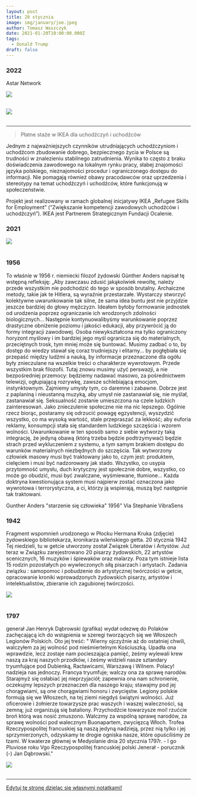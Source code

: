 ```yaml
---
layout: post
title: 20 stycznia
image: img/january/joe.jpeg
author: Tomasz Waszczyk
date: 2021-01-20T10:00:00.000Z
tags:
  - Donald Trump
draft: false  
---
```


### 2022

Astar Network

<img src="./img/january/astr.png"><br><br>

<img src="./img/january/astr2.png"><br><br>

---

> Płatne staże w IKEA dla uchodźczyń i uchodźców

Jednym z najważniejszych czynników utrudniających uchodźczyniom i uchodźcom zbudowanie dobrego, bezpiecznego życia w Polsce są trudności w znalezieniu stabilnego zatrudnienia. Wynika to często z braku doświadczenia zawodowego na lokalnym rynku pracy, słabej znajomości języka polskiego, nieznajomości procedur i ograniczonego dostępu do informacji. Nie pomagają również obawy pracodawców oraz uprzedzenia i stereotypy na temat uchodźczyń i uchodźców, które funkcjonują w społeczeństwie.

Projekt jest realizowany w ramach globalnej inicjatywy IKEA „Refugee Skills for Employment” (“Zwiększanie kompetencji zawodowych uchodźców i uchodźczyń”). IKEA jest Partnerem Strategicznym Fundacji Ocalenie.

### 2021

<img src="./img/january/joe.jpeg"><br><br>

### 1956

To właśnie w 1956 r. niemiecki filozof żydowski Günther Anders napisał tę wstępną refleksję:
„Aby zawczasu zdusić jakąkolwiek rewoltę, należy przede wszystkim nie podchodzić do tego w sposób brutalny. Archaiczne metody, takie jak te Hitlera, są wyraźnie przestarzałe. Wystarczy stworzyć kolektywne uwarunkowanie tak silne, że sama idea buntu jest nie przyjdzie jeszcze bardziej do głowy mężczyzn. Ideałem byłoby formowanie jednostek od urodzenia poprzez ograniczanie ich wrodzonych zdolności biologicznych...
Następnie kontynuowalibyśmy warunkowanie poprzez drastyczne obniżenie poziomu i jakości edukacji, aby przywrócić ją do formy integracji zawodowej. Osoba niewykształcona ma tylko ograniczony horyzont myślowy i im bardziej jego myśl ogranicza się do materialnych, przeciętnych trosk, tym mniej może się buntować. Musimy zadbać o to, by dostęp do wiedzy stawał się coraz trudniejszy i elitarny… by pogłębiała się przepaść między ludźmi a nauką, by informacje przeznaczone dla ogółu były znieczulane na wszelkie treści o charakterze wywrotowym. Przede wszystkim brak filozofii. Tutaj znowu musimy użyć perswazji, a nie bezpośredniej przemocy: będziemy nadawać masowo, za pośrednictwem telewizji, ogłupiającą rozrywkę, zawsze schlebiającą emocjom, instynktownym.
Zajmiemy umysły tym, co daremne i zabawne. Dobrze jest z paplaniną i nieustanną muzyką, aby umysł nie zastanawiał się, nie myślał, zastanawiał się.
Seksualność zostanie umieszczona na czele ludzkich zainteresowań. Jako znieczulenie społeczne nie ma nic lepszego. Ogólnie rzecz biorąc, postaramy się odrzucić powagę egzystencji, wyszydzić wszystko, co ma wysoką wartość, stale przepraszać za lekkość; aby euforia reklamy, konsumpcji stała się standardem ludzkiego szczęścia i wzorem wolności.
Uwarunkowanie w ten sposób samo z siebie wytworzy taką integrację, że jedyną obawą (którą trzeba będzie podtrzymywać) będzie strach przed wykluczeniem z systemu, a tym samym brakiem dostępu do warunków materialnych niezbędnych do szczęścia. Tak wytworzony człowiek masowy musi być traktowany jako to, czym jest: produktem, cielęciem i musi być nadzorowany jak stado. Wszystko, co usypia przytomność umysłu, duch krytyczny jest społecznie dobre, wszystko, co może go obudzić, musi być zwalczane, wyśmiewane, tłumione...
Każda doktryna kwestionująca system musi najpierw zostać oznaczona jako wywrotowa i terrorystyczna, a ci, którzy ją wspierają, muszą być następnie tak traktowani.

Gunther Anders "starzenie się człowieka" 1956" Via Stephanie VibraSens

### 1942

Fragment wspomnień urodzonego w Płocku Hermana Kruka (zdjęcie) żydowskiego bibliotekarza, kronikarza wileńskiego getta.
20 stycznia 1942 Tej niedzieli, tu w getcie utworzony został Związek Literatów i Artystów. Już teraz w Związku zarejestrowano 20 pisarzy  żydowskich, 22 artystów scenicznych, 16 muzyków i śpiewaków oraz malarzy. Poza tym istnieje lista 15 rodzin pozostałych po wywleczonych siłą pisarzach i artystach. Zadania związku : samopomoc i pobudzenie do artystycznej twórczości w getcie, opracowanie kroniki wprowadzonych żydowskich pisarzy, artystów i intelektualistów, zbieranie ich zagubionej twórczości.

<img src="./img/january/kruka.jpg"/><br><br>

### 1797

generał Jan Henryk Dąbrowski (grafika) wydał odezwę do Polaków zachęcającą ich do wstąpienia w szeregi tworzących się we Włoszech Legionów Polskich.
Oto jej treść:
" Wierny ojczyźnie aż do ostatniej chwili,
walczyłem za jej wolność pod
nieśmiertelnym Kościuszką. Upadła ona
wprawdzie, lecz zostaje nam pocieszająca
pamięć, żeśmy wylewali krew naszą za
kraj naszych przodków, i żeśmy widzieli
nasze sztandary tryumfujące pod
Dubienką, Racławicami, Warszawą i
Wilnem. Polacy! nadzieja nas jednoczy.
Francya tryumfuje; walczy ona za sprawę
narodów. Starajmyż się osłabiać jej
nieprzyjaciół; zapewnia ona nam
schronienie, oczekujmy lepszych
przeznaczeń dla naszego kraju; stawajmy
pod jej chorągwiami, są one chorągwiami
honoru i zwycięstw. Legiony polskie
formują się we Włoszech, na tej ziemi
niegdyś świątyni wolności. Już oficerowie
i żołnierze towarzysze prac waszych i
waszej waleczności, są zemną; już
organizują się bataliony. Przychodźcie
towarzysze moi! rzućcie broń którą was
nosić zmuszono. Walczmy za wspólną
sprawę narodów, za sprawę wolności pod
walecznym Buonapartem, zwycięzcą
Włoch. Trofea Rzeczypospolitej
francuskiej są naszą jedyną nadzieją,
przez nią tylko i jej sprzymierzonych,
odzyskamy te drogie ogniska nasze, które
opuściliśmy ze łzami. W kwaterze
głównej w Medyolanie dnia 20 stycznia
1797r. - l go Pluviose roku Vgo
Rzeczypospolitej francuskiej polski
Jenerał - porucznik (-) Jan Dąbrowski."

<img src="./img/january/dabrowski.jpg"/><br><br>

---

<a href="https://github.com/TomaszWaszczyk/historia.waszczyk.com/edit/master/src/content/january-20.md" target="_blank">Edytuj tę stronę dzieląc się własnymi notatkami!</a>
